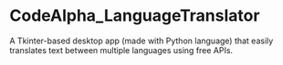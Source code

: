 # CodeAlpha_LanguageTranslator
A Tkinter-based desktop app (made with Python language) that easily translates text between multiple languages using free APIs.
